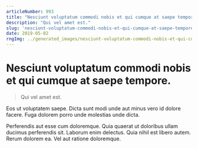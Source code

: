 ```yaml
---
articleNumber: 993
title: "Nesciunt voluptatum commodi nobis et qui cumque at saepe tempore."
description: "Qui vel amet est."
slug: 'nesciunt-voluptatum-commodi-nobis-et-qui-cumque-at-saepe-tempore.'
date: 2019-05-02
rngImg: ../generated_images/nesciunt-voluptatum-commodi-nobis-et-qui-cumque-at-saepe-tempore..jpg
---
```


# Nesciunt voluptatum commodi nobis et qui cumque at saepe tempore.

> Qui vel amet est.

Eos ut voluptatem saepe. Dicta sunt modi unde aut minus vero id dolore facere. Fuga dolorem porro unde molestias unde dicta.
 Perferendis aut esse cum doloremque. Quia quaerat ut doloribus ullam ducimus perferendis sit. Laborum enim delectus. Quia nihil est libero autem. Rerum dolorem ea. Vel aut ratione doloremque.
